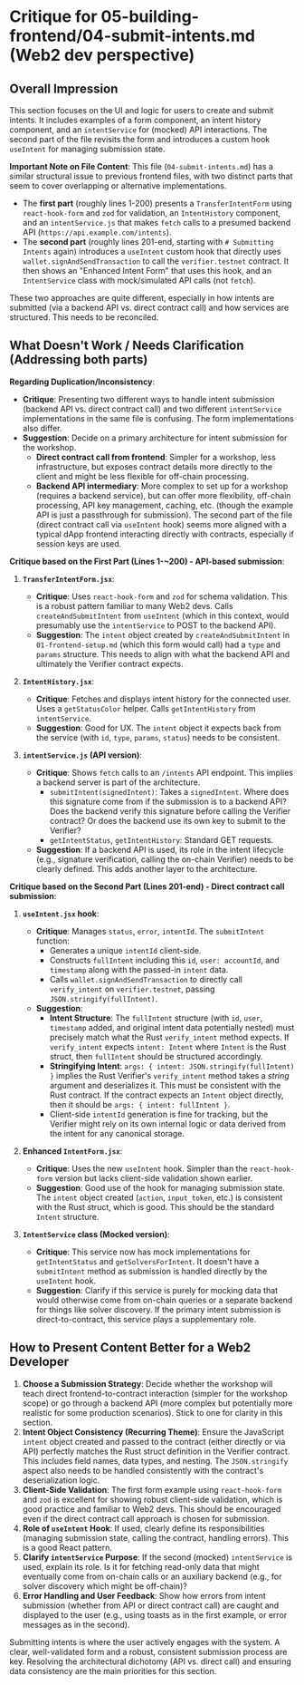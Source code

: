 # Critique for 05-building-frontend/04-submit-intents.md (Web2 dev perspective)

## Overall Impression

This section focuses on the UI and logic for users to create and submit intents. It includes examples of a form component, an intent history component, and an `intentService` for (mocked) API interactions. The second part of the file revisits the form and introduces a custom hook `useIntent` for managing submission state.

**Important Note on File Content**: This file (`04-submit-intents.md`) has a similar structural issue to previous frontend files, with two distinct parts that seem to cover overlapping or alternative implementations.

- The **first part** (roughly lines 1-200) presents a `TransferIntentForm` using `react-hook-form` and `zod` for validation, an `IntentHistory` component, and an `intentService.js` that makes `fetch` calls to a presumed backend API (`https://api.example.com/intents`).
- The **second part** (roughly lines 201-end, starting with `# Submitting Intents` again) introduces a `useIntent` custom hook that directly uses `wallet.signAndSendTransaction` to call the `verifier.testnet` contract. It then shows an "Enhanced Intent Form" that uses this hook, and an `IntentService` class with mock/simulated API calls (not `fetch`).

These two approaches are quite different, especially in how intents are submitted (via a backend API vs. direct contract call) and how services are structured. This needs to be reconciled.

## What Doesn't Work / Needs Clarification (Addressing both parts)

**Regarding Duplication/Inconsistency**:

- **Critique**: Presenting two different ways to handle intent submission (backend API vs. direct contract call) and two different `intentService` implementations in the same file is confusing. The form implementations also differ.
- **Suggestion**: Decide on a primary architecture for intent submission for the workshop.
  - **Direct contract call from frontend**: Simpler for a workshop, less infrastructure, but exposes contract details more directly to the client and might be less flexible for off-chain processing.
  - **Backend API intermediary**: More complex to set up for a workshop (requires a backend service), but can offer more flexibility, off-chain processing, API key management, caching, etc. (though the example API is just a passthrough for submission).
    The second part of the file (direct contract call via `useIntent` hook) seems more aligned with a typical dApp frontend interacting directly with contracts, especially if session keys are used.

**Critique based on the First Part (Lines 1-~200) - API-based submission**:

1.  **`TransferIntentForm.jsx`**:

    - **Critique**: Uses `react-hook-form` and `zod` for schema validation. This is a robust pattern familiar to many Web2 devs. Calls `createAndSubmitIntent` from `useIntent` (which in this context, would presumably use the `intentService` to POST to the backend API).
    - **Suggestion**: The `intent` object created by `createAndSubmitIntent` in `01-frontend-setup.md` (which this form would call) had a `type` and `params` structure. This needs to align with what the backend API and ultimately the Verifier contract expects.

2.  **`IntentHistory.jsx`**:

    - **Critique**: Fetches and displays intent history for the connected user. Uses a `getStatusColor` helper. Calls `getIntentHistory` from `intentService`.
    - **Suggestion**: Good for UX. The `intent` object it expects back from the service (with `id`, `type`, `params`, `status`) needs to be consistent.

3.  **`intentService.js` (API version)**:
    - **Critique**: Shows `fetch` calls to an `/intents` API endpoint. This implies a backend server is part of the architecture.
      - `submitIntent(signedIntent)`: Takes a `signedIntent`. Where does this signature come from if the submission is to a backend API? Does the backend verify this signature before calling the Verifier contract? Or does the backend use its own key to submit to the Verifier?
      - `getIntentStatus`, `getIntentHistory`: Standard GET requests.
    - **Suggestion**: If a backend API is used, its role in the intent lifecycle (e.g., signature verification, calling the on-chain Verifier) needs to be clearly defined. This adds another layer to the architecture.

**Critique based on the Second Part (Lines 201-end) - Direct contract call submission**:

1.  **`useIntent.jsx` hook**:

    - **Critique**: Manages `status`, `error`, `intentId`. The `submitIntent` function:
      - Generates a unique `intentId` client-side.
      - Constructs `fullIntent` including this `id`, `user: accountId`, and `timestamp` along with the passed-in `intent` data.
      - Calls `wallet.signAndSendTransaction` to directly call `verify_intent` on `verifier.testnet`, passing `JSON.stringify(fullIntent)`.
    - **Suggestion**:
      - **Intent Structure**: The `fullIntent` structure (with `id`, `user`, `timestamp` added, and original intent data potentially nested) must precisely match what the Rust `verify_intent` method expects. If `verify_intent` expects `intent: Intent` where `Intent` is the Rust struct, then `fullIntent` should be structured accordingly.
      - **Stringifying Intent**: `args: { intent: JSON.stringify(fullIntent) }` implies the Rust Verifier's `verify_intent` method takes a _string_ argument and deserializes it. This must be consistent with the Rust contract. If the contract expects an `Intent` object directly, then it should be `args: { intent: fullIntent }`.
      - Client-side `intentId` generation is fine for tracking, but the Verifier might rely on its own internal logic or data derived from the intent for any canonical storage.

2.  **Enhanced `IntentForm.jsx`**:

    - **Critique**: Uses the new `useIntent` hook. Simpler than the `react-hook-form` version but lacks client-side validation shown earlier.
    - **Suggestion**: Good use of the hook for managing submission state. The `intent` object created (`action`, `input_token`, etc.) is consistent with the Rust struct, which is good. This should be the standard `Intent` structure.

3.  **`IntentService` class (Mocked version)**:
    - **Critique**: This service now has mock implementations for `getIntentStatus` and `getSolversForIntent`. It doesn't have a `submitIntent` method as submission is handled directly by the `useIntent` hook.
    - **Suggestion**: Clarify if this service is purely for mocking data that would otherwise come from on-chain queries or a separate backend for things like solver discovery. If the primary intent submission is direct-to-contract, this service plays a supplementary role.

## How to Present Content Better for a Web2 Developer

1.  **Choose a Submission Strategy**: Decide whether the workshop will teach direct frontend-to-contract interaction (simpler for the workshop scope) or go through a backend API (more complex but potentially more realistic for some production scenarios). Stick to one for clarity in this section.
2.  **Intent Object Consistency (Recurring Theme)**: Ensure the JavaScript `intent` object created and passed to the contract (either directly or via API) perfectly matches the Rust struct definition in the Verifier contract. This includes field names, data types, and nesting. The `JSON.stringify` aspect also needs to be handled consistently with the contract's deserialization logic.
3.  **Client-Side Validation**: The first form example using `react-hook-form` and `zod` is excellent for showing robust client-side validation, which is good practice and familiar to Web2 devs. This should be encouraged even if the direct contract call approach is chosen for submission.
4.  **Role of `useIntent` Hook**: If used, clearly define its responsibilities (managing submission state, calling the contract, handling errors). This is a good React pattern.
5.  **Clarify `intentService` Purpose**: If the second (mocked) `intentService` is used, explain its role. Is it for fetching read-only data that might eventually come from on-chain calls or an auxiliary backend (e.g., for solver discovery which might be off-chain)?
6.  **Error Handling and User Feedback**: Show how errors from intent submission (whether from API or direct contract call) are caught and displayed to the user (e.g., using toasts as in the first example, or error messages as in the second).

Submitting intents is where the user actively engages with the system. A clear, well-validated form and a robust, consistent submission process are key. Resolving the architectural dichotomy (API vs. direct call) and ensuring data consistency are the main priorities for this section.
